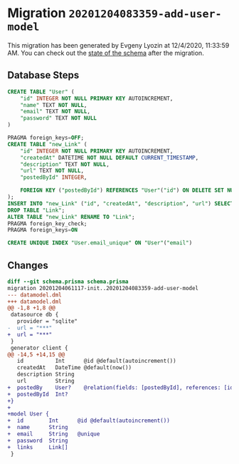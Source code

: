 # Migration `20201204083359-add-user-model`

This migration has been generated by Evgeny Lyozin at 12/4/2020, 11:33:59 AM.
You can check out the [state of the schema](./schema.prisma) after the migration.

## Database Steps

```sql
CREATE TABLE "User" (
    "id" INTEGER NOT NULL PRIMARY KEY AUTOINCREMENT,
    "name" TEXT NOT NULL,
    "email" TEXT NOT NULL,
    "password" TEXT NOT NULL
)

PRAGMA foreign_keys=OFF;
CREATE TABLE "new_Link" (
    "id" INTEGER NOT NULL PRIMARY KEY AUTOINCREMENT,
    "createdAt" DATETIME NOT NULL DEFAULT CURRENT_TIMESTAMP,
    "description" TEXT NOT NULL,
    "url" TEXT NOT NULL,
    "postedById" INTEGER,

    FOREIGN KEY ("postedById") REFERENCES "User"("id") ON DELETE SET NULL ON UPDATE CASCADE
);
INSERT INTO "new_Link" ("id", "createdAt", "description", "url") SELECT "id", "createdAt", "description", "url" FROM "Link";
DROP TABLE "Link";
ALTER TABLE "new_Link" RENAME TO "Link";
PRAGMA foreign_key_check;
PRAGMA foreign_keys=ON

CREATE UNIQUE INDEX "User.email_unique" ON "User"("email")
```

## Changes

```diff
diff --git schema.prisma schema.prisma
migration 20201204061117-init..20201204083359-add-user-model
--- datamodel.dml
+++ datamodel.dml
@@ -1,8 +1,8 @@
 datasource db {
   provider = "sqlite" 
-  url = "***"
+  url = "***"
 }
 generator client {
@@ -14,5 +14,15 @@
   id          Int      @id @default(autoincrement())
   createdAt   DateTime @default(now())
   description String
   url         String
+  postedBy    User?    @relation(fields: [postedById], references: [id])
+  postedById  Int?
+}
+
+model User {
+  id        Int      @id @default(autoincrement())
+  name      String
+  email     String   @unique
+  password  String
+  links     Link[]
 }
```


